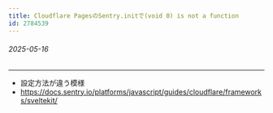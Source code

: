 ```yaml
---
title: Cloudflare PagesのSentry.initで(void 0) is not a function
id: 2784539
---
```

###### 2025-05-16

---

- 設定方法が違う模様
- https://docs.sentry.io/platforms/javascript/guides/cloudflare/frameworks/sveltekit/
